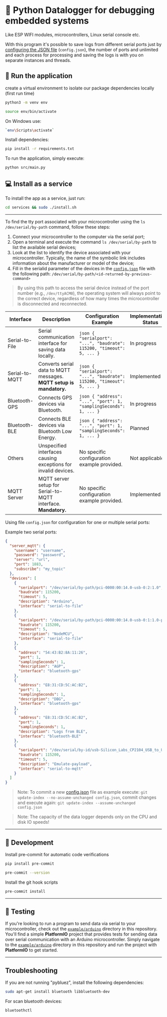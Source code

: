 # 🐍 Python Datalogger for debugging embedded systems 
  
Like ESP WIFI modules, microcontrollers, Linux serial console etc.

With this program it's possible to save logs from different serial ports just by [configuring the JSON file](#-configuring) (`config.json`), the number of ports and unlimited and each process for processing and saving the logs is with you on separate instances and threads.


## 🚀 Run the application

create a virtual environment to isolate our package dependencies locally (first run time)
```bash
python3 -m venv env
```

```bash
source env/bin/activate
```

On Windows use:
```bash 
`env\Scripts\activate`
```

Install dependencies:

```bash
pip install -r requirements.txt
```

To run the application, simply execute:
```bash
python src/main.py
```

## 💻 Install as a service
To install the app as a service, just run:
```bash
cd services && sudo ./install.sh
```
***
To find the tty port associated with your microcontroller using the `ls /dev/serial/by-path` command, follow these steps:

1. Connect your microcontroller to the computer via the serial port;
2. Open a terminal and execute the command `ls /dev/serial/by-path` to list the available serial devices;
3. Look at the list to identify the device associated with your microcontroller. Typically, the name of the symbolic link includes information about the manufacturer or model of the device;
4. Fill in the serialid parameter of the devices in the [`config.json`](config.json) file with the following path: `/dev/serial/by-path/<id-returned-by-previous-command>`

> By using this path to access the serial device instead of the port number (e.g., `/dev/ttyACM0`), the operating system will always point to the correct device, regardless of how many times the microcontroller is disconnected and reconnected.


| Interface          | Description                                                       | Configuration Example                                                   | Implementations Status  |
|--------------------|-------------------------------------------------------------------|-------------------------------------------------------------------------|-------------------------|
| Serial-to-File     | Serial communication interface for saving data locally.            | ```json { "serialport": "...", "baudrate": 115200, "timeout": 5, ... }``` | In progress             |
| Serial-to-MQTT     | Converts serial data to MQTT messages. **MQTT setup is mandatory.**| ```json { "serialport": "...", "baudrate": 115200, "timeout": 5, ... }``` | Implemented             |
| Bluetooth-GPS      | Connects GPS devices via Bluetooth.                                | ```json { "address": "...", "port": 1, "samplingSeconds": 1, ... }```     | In progress             |
| Bluetooth-BLE      | Connects BLE devices via Bluetooth Low Energy.                     | ```json { "address": "...", "port": 1, "samplingSeconds": 1, ... }```     | Planned                 |
| Others             | Unspecified interfaces causing exceptions for invalid devices.      | No specific configuration example provided.                               | Not applicable          |
| MQTT Server        | MQTT server setup for Serial-to-MQTT interface. **Mandatory.**     | No specific configuration example provided.                               | Implemented             |

    
Using file `config.json` for configuration for one or multiple serial ports: 
 
Example two serial ports: 
```json
{
  "server_mqtt": {
    "username": "username",
    "password": "password",
    "server": "url",
    "port": 1883,
    "subscribe": "my_topic" 
  },
  "devices": [
    {
      "serialport": "/dev/serial/by-path/pci-0000:00:14.0-usb-0:2:1.0",
      "baudrate": 115200,
      "timeout": 5,
      "description": "Arduino",
      "interface": "serial-to-file"
    },
    {
      "serialport": "/dev/serial/by-path/pci-0000:00:14.0-usb-0:1:1.0-port0",
      "baudrate": 115200,
      "timeout": 5,
      "description": "NodeMCU",
      "interface": "serial-to-file"
    },
    {
      "address": "54:43:B2:8A:11:26",
      "port": 1,
      "samplingSeconds": 1,
      "description": "AGP",
      "interface": "bluetooth-gps"
    },
    {
      "address": "E8:31:CD:5C:AC:B2",
      "port": 1,
      "samplingSeconds": 1,
      "description": "DBG",
      "interface": "bluetooth-gps"
    },
    {
      "address": "E8:31:CD:5C:AC:B2",
      "port": 1,
      "samplingSeconds": 1,
      "description": "Logs from BLE",
      "interface": "bluetooth-BLE"
    },
    {
      "serialport": "/dev/serial/by-id/usb-Silicon_Labs_CP2104_USB_to_UART_Bridge_Controller_01B970A5-if00-port0",
      "baudrate": 115200,
      "timeout": 5,
      "description": "Emulate-payload",
      "interface": "serial-to-mqtt"
    }
  ]
}
```

> Note: To commit a new [config.json](config.json) file as example execute: `git update-index --no-assume-unchanged config.json`, commit changes and execute again: `git update-index --assume-unchanged config.json`

> Note: The capacity of the data logger depends only on the CPU and disk IO speeds! 

***

##  👷 Development

Install pre-commit for automatic code verifications

```bash 
pip install pre-commit
```

```bash 
pre-commit --version
```

Install the git hook scripts

```bash 
pre-commit install
```

***
## 🧪 Testing

If you're looking to run a program to send data via serial to your microcontroller, check out the [`example/arduino`](example/arduino) directory in this repository. You'll find a simple **PlatformIO** project that provides tests for sending data over serial communication with an Arduino microcontroller. Simply navigate to the [`example/arduino`](example/arduino) directory in this repository and run the project with **PlatformIO** to get started.

***
## Troubleshooting

If you are not running "pybluez", install the following dependencies:

```bash 
sudo apt-get install bluetooth libbluetooth-dev
```
For scan bluetooth devices:

```bash 
bluetoothctl
```


